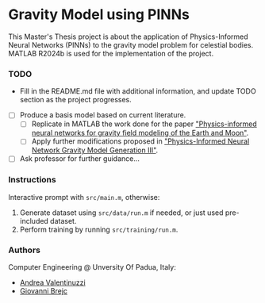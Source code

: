 # Gravity Model using PINNs
This Master's Thesis project is about the application of Physics-Informed Neural Networks (PINNs) to the gravity model problem for celestial bodies.  
MATLAB R2024b is used for the implementation of the project.

### TODO
- Fill in the README.md file with additional information, and update TODO section as the project progresses.
- [ ] Produce a basis model based on current literature.
    - [ ] Replicate in MATLAB the work done for the paper ["Physics-informed neural networks for gravity field modeling of the Earth and Moon"](https://link.springer.com/article/10.1007/s10569-022-10069-5).
    - [ ] Apply further modifications proposed in ["Physics-Informed Neural Network Gravity Model Generation III"](https://arxiv.org/abs/2312.10257).
- [ ] Ask professor for further guidance...

### Instructions
Interactive prompt with `src/main.m`, otherwise:
1. Generate dataset using `src/data/run.m` if needed, or just used pre-included dataset.
2. Perform training by running `src/training/run.m`.

### Authors
Computer Engineering @ Unversity Of Padua, Italy:
- [Andrea Valentinuzzi](github.com/akappakappa)
- [Giovanni Brejc](github.com/Govawi)